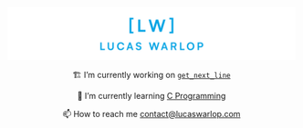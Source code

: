 
<picture>
  <source media="(prefers-color-scheme: dark)" srcset="ressources/lw-dark-banner.png">
  <source media="(prefers-color-scheme: light)" srcset="ressources/lw-light-banner.png">
  <img alt="Shows an illustrated sun in light mode and a moon with stars in dark mode." src="ressources/lw-blue-banner.png">
</picture>

<p align="center">🏗️ I’m currently working on <a href=""><code>get_next_line</code></a></p>

<p align="center">🌱 I’m currently learning <a href="">C Programming</a></p>

<p align="center">📫 How to reach me <a href="">contact@lucaswarlop.com</a></p>
